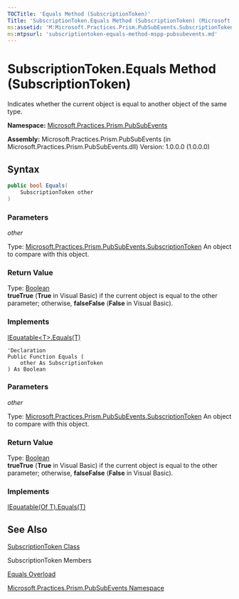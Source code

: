 ```yaml
---
TOCTitle: 'Equals Method (SubscriptionToken)'
Title: 'SubscriptionToken.Equals Method (SubscriptionToken) (Microsoft.Practices.Prism.PubSubEvents)'
ms:assetid: 'M:Microsoft.Practices.Prism.PubSubEvents.SubscriptionToken.Equals(Microsoft.Practices.Prism.PubSubEvents.SubscriptionToken)'
ms:mtpsurl: 'subscriptiontoken-equals-method-mspp-pubsubevents.md'
---
```


# SubscriptionToken.Equals Method (SubscriptionToken)

Indicates whether the current object is equal to another object of the same type.

**Namespace:** [Microsoft.Practices.Prism.PubSubEvents](mspp-pubsubevents-namespace)

**Assembly:** Microsoft.Practices.Prism.PubSubEvents (in Microsoft.Practices.Prism.PubSubEvents.dll) Version: 1.0.0.0 (1.0.0.0)

## Syntax

```C#
public bool Equals(
	SubscriptionToken other
)
```

### Parameters

*other*

Type: [Microsoft.Practices.Prism.PubSubEvents.SubscriptionToken](subscriptiontoken-class-mspp-pubsubevents)
	An object to compare with this object.

### Return Value

Type: [Boolean](http://msdn.microsoft.com/en-us/library/a28wyd50)<br/>
**trueTrue** (**True** in Visual Basic) if the current object is equal to the other parameter; otherwise, **falseFalse** (**False** in Visual Basic).
### Implements

[IEquatable&lt;T&gt;.Equals(T)](http://msdn2.microsoft.com/en-us/library/ms131190)
```VB
'Declaration
Public Function Equals ( 
	other As SubscriptionToken
) As Boolean
```

### Parameters

*other*

Type: [Microsoft.Practices.Prism.PubSubEvents.SubscriptionToken](subscriptiontoken-class-mspp-pubsubevents)
	An object to compare with this object.

### Return Value

Type: [Boolean](http://msdn.microsoft.com/en-us/library/a28wyd50)<br/>
**trueTrue** (**True** in Visual Basic) if the current object is equal to the other parameter; otherwise, **falseFalse** (**False** in Visual Basic).
### Implements

[IEquatable(Of T).Equals(T)](http://msdn.microsoft.com/en-us/library/ms131190)

## See Also

[SubscriptionToken Class](subscriptiontoken-class-mspp-pubsubevents)

SubscriptionToken Members

[Equals Overload](subscriptiontoken-equals-method-mspp-pubsubevents)

[Microsoft.Practices.Prism.PubSubEvents Namespace](mspp-pubsubevents-namespace)
